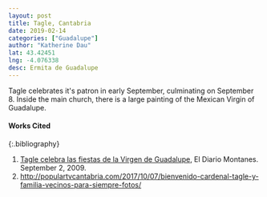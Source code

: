 ```yaml
---
layout: post
title: Tagle, Cantabria
date: 2019-02-14
categories: ["Guadalupe"]
author: "Katherine Dau"
lat: 43.42451
lng: -4.076338
desc: Ermita de Guadalupe
---
```

Tagle celebrates it's patron in early September, culminating on September 8. Inside the main church, there is a large painting of the Mexican Virgin of Guadalupe.


#### Works Cited

{:.bibliography}
1. [Tagle celebra las fiestas de la Virgen de Guadalupe](https://www.eldiariomontanes.es/20090902/sociedad/guia-para-salir/tagle-celebra-fiestas-virgen-20090902.html), El Diario Montanes. September 2, 2009.
2. http://populartvcantabria.com/2017/10/07/bienvenido-cardenal-tagle-y-familia-vecinos-para-siempre-fotos/

